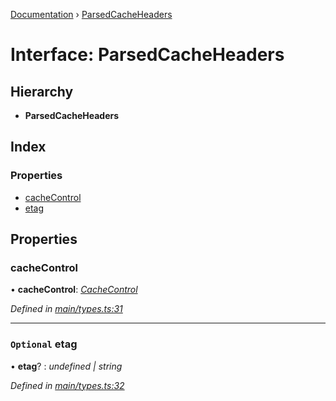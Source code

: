 [Documentation](../README.md) › [ParsedCacheHeaders](parsedcacheheaders.md)

# Interface: ParsedCacheHeaders

## Hierarchy

* **ParsedCacheHeaders**

## Index

### Properties

* [cacheControl](parsedcacheheaders.md#cachecontrol)
* [etag](parsedcacheheaders.md#optional-etag)

## Properties

###  cacheControl

• **cacheControl**: *[CacheControl](cachecontrol.md)*

*Defined in [main/types.ts:31](https://github.com/bad-batch/cacheability/blob/b8f947e/src/main/types.ts#L31)*

___

### `Optional` etag

• **etag**? : *undefined | string*

*Defined in [main/types.ts:32](https://github.com/bad-batch/cacheability/blob/b8f947e/src/main/types.ts#L32)*
